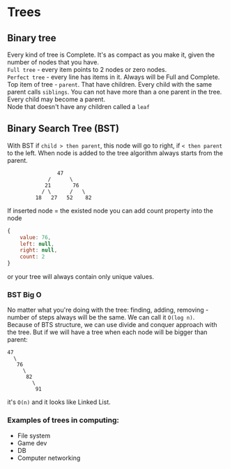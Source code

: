 # Trees

## Binary tree
Every kind of tree is Complete. It's as compact as you make it, given the number of nodes that you have. <br>
`Full tree` - every item points to 2 nodes or zero nodes. <br>
`Perfect tree` - every line has items in it. Always will be Full and Complete. <br>
Top item of tree - `parent`. That have children. Every child with the same parent calls `siblings`. You can not have 
more than a one parent in the tree. Every child may become a parent. </br>
Node that doesn't have any children called a `leaf`

## Binary Search Tree (BST)
With BST if `child > then parent`, this node will go to right, if `< then parent` to the left. When node is added to 
the tree algorithm always starts from the parent.
```
                47
             /      \
            21       76
           / \      /   \
         18   27   52    82
```
If inserted node = the existed node you can add count property into the node
```js
{
    value: 76, 
    left: null,
    right: null,
    count: 2
}
```
or your tree will always contain only unique values.
### BST Big O
No matter what you're doing with the tree: finding, adding, removing - number of steps always will be the same. We 
can call it `O(log n)`. </br>
Because of BTS structure, we can use divide and conquer approach with the tree. But if we will have a tree when each 
node will be bigger than parent:
```
47
  \
   76
     \
      82
        \
         91
```
it's `O(n)` and it looks like Linked List.

### Examples of trees in computing:
- File system
- Game dev
- DB
- Computer networking


